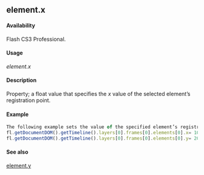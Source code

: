 ## element.x

#### Availability

Flash CS3 Professional.

#### Usage

*element.x*

#### Description

Property; a float value that specifies the *x* value of the selected element’s registration point.

#### Example

```javascript
The following example sets the value of the specified element’s registration point to 100, 200:
fl.getDocumentDOM().getTimeline().layers[0].frames[0].elements[0].x= 100;
fl.getDocumentDOM().getTimeline().layers[0].frames[0].elements[0].y= 200;

```
#### See also

[element.y](../Element_object/elemen27.md)

<span id="element.y" class="anchor"></span>

